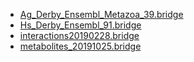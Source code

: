 * [Ag_Derby_Ensembl_Metazoa_39.bridge](https://zenodo.org/record/3667670/files/Ag_Derby_Ensembl_Metazoa_39.bridge?download=1)
* [Hs_Derby_Ensembl_91.bridge](https://zenodo.org/record/3667670/files/Hs_Derby_Ensembl_91.bridge?download=1)
* [interactions20190228.bridge](https://ndownloader.figshare.com/files/14488412)
* [metabolites_20191025.bridge](https://ndownloader.figshare.com/files/18108980)
